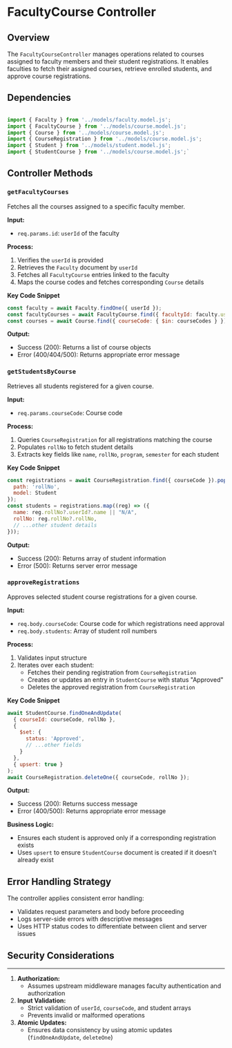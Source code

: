 # FacultyCourse Controller

## Overview

The `FacultyCourseController` manages operations related to courses assigned to faculty members and their student registrations. It enables faculties to fetch their assigned courses, retrieve enrolled students, and approve course registrations.

## Dependencies

```javascript

import { Faculty } from '../models/faculty.model.js';
import { FacultyCourse } from '../models/course.model.js';
import { Course } from '../models/course.model.js';
import { CourseRegistration } from '../models/course.model.js';
import { Student } from '../models/student.model.js';
import { StudentCourse } from '../models/course.model.js';`
```

## Controller Methods

### `getFacultyCourses`
Fetches all the courses assigned to a specific faculty member.

**Input:**
-   `req.params.id`: `userId` of the faculty

**Process:**
1.  Verifies the `userId` is provided
2.  Retrieves the `Faculty` document by `userId`
3.  Fetches all `FacultyCourse` entries linked to the faculty
4.  Maps the course codes and fetches corresponding `Course` details

**Key Code Snippet**
```javascript
const faculty = await Faculty.findOne({ userId });
const facultyCourses = await FacultyCourse.find({ facultyId: faculty.userId });
const courses = await Course.find({ courseCode: { $in: courseCodes } });
```

**Output:**
-   Success (200): Returns a list of course objects
-   Error (400/404/500): Returns appropriate error message


### `getStudentsByCourse`
Retrieves all students registered for a given course.

**Input:**
-   `req.params.courseCode`: Course code

**Process:**
1.  Queries `CourseRegistration` for all registrations matching the course
2.  Populates `rollNo` to fetch student details
3.  Extracts key fields like `name`, `rollNo`, `program`, `semester` for each student

**Key Code Snippet**
```javascript
const registrations = await CourseRegistration.find({ courseCode }).populate({
  path: 'rollNo',
  model: Student
});
const students = registrations.map((reg) => ({
  name: reg.rollNo?.userId?.name || "N/A",
  rollNo: reg.rollNo?.rollNo,
  // ...other student details
}));
```

**Output:**
-   Success (200): Returns array of student information
-   Error (500): Returns server error message

### `approveRegistrations`
Approves selected student course registrations for a given course.

**Input:**
-   `req.body.courseCode`: Course code for which registrations need approval
-   `req.body.students`: Array of student roll numbers

**Process:**
1.  Validates input structure
2.  Iterates over each student:
    -   Fetches their pending registration from `CourseRegistration`
    -   Creates or updates an entry in `StudentCourse` with status "Approved"
    -   Deletes the approved registration from `CourseRegistration`

**Key Code Snippet**
```javascript
await StudentCourse.findOneAndUpdate(
  { courseId: courseCode, rollNo },
  {
    $set: {
      status: 'Approved',
      // ...other fields
    }
  },
  { upsert: true }
);
await CourseRegistration.deleteOne({ courseCode, rollNo });
```

**Output:**
-   Success (200): Returns success message
-   Error (400/500): Returns appropriate error message

**Business Logic:**
-   Ensures each student is approved only if a corresponding registration exists
-   Uses `upsert` to ensure `StudentCourse` document is created if it doesn't already exist


## Error Handling Strategy
The controller applies consistent error handling:
-   Validates request parameters and body before proceeding
-   Logs server-side errors with descriptive messages
-   Uses HTTP status codes to differentiate between client and server issues

## Security Considerations
-----------------------
1.  **Authorization:**
    -   Assumes upstream middleware manages faculty authentication and authorization
2.  **Input Validation:**
    -   Strict validation of `userId`, `courseCode`, and student arrays
    -   Prevents invalid or malformed operations
3.  **Atomic Updates:**
    -   Ensures data consistency by using atomic updates (`findOneAndUpdate`, `deleteOne`)